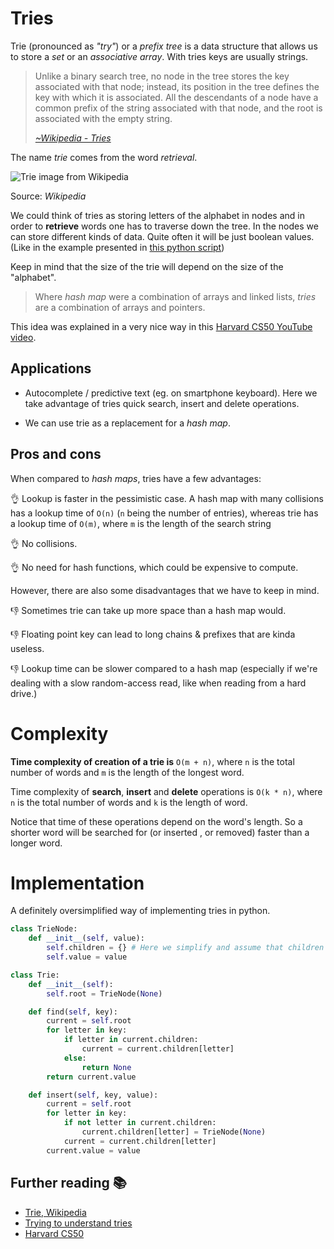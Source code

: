 # Tries

Trie (pronounced as _"try"_) or a _prefix tree_ is a data structure that allows us to store a _set_
or an _associative array_. With tries keys are usually strings.

> Unlike a binary search tree, no node in the tree stores the key associated with that node;
> instead, its position in the tree defines the key with which it is associated. All the descendants
> of a node have a common prefix of the string associated with that node, and the root is associated
> with the empty string.
>
> _[~Wikipedia - Tries](https://en.wikipedia.org/wiki/Trie)_

The name _trie_ comes from the word _retrieval_.

![Trie image from Wikipedia](https://upload.wikimedia.org/wikipedia/commons/thumb/b/be/Trie_example.svg/300px-Trie_example.svg.png)

Source: _Wikipedia_

We could think of tries as storing letters of the alphabet in nodes and in order to **retrieve**
words one has to traverse down the tree. In the nodes we can store different kinds of data. Quite
often it will be just boolean values. (Like in the example presented in
[this python script](./autocompletion.py))

Keep in mind that the size of the trie will depend on the size of the "alphabet".

> Where _hash map_ were a combination of arrays and linked lists, _tries_ are a combination of
> arrays and pointers.

This idea was explained in a very nice way in this
[Harvard CS50 YouTube video](https://www.youtube.com/watch?v=TRg9DQFu0kU).

## Applications

- Autocomplete / predictive text (eg. on smartphone keyboard). Here we take advantage of tries quick
  search, insert and delete operations.

- We can use trie as a replacement for a _hash map_.

## Pros and cons

When compared to _hash maps_, tries have a few advantages:

👌 Lookup is faster in the pessimistic case. A hash map with many collisions has a lookup time of
`O(n)` (`n` being the number of entries), whereas trie has a lookup time of `O(m)`, where `m` is the
length of the search string

👌 No collisions.

👌 No need for hash functions, which could be expensive to compute.

However, there are also some disadvantages that we have to keep in mind.

👎 Sometimes trie can take up more space than a hash map would.

👎 Floating point key can lead to long chains & prefixes that are kinda useless.

👎 Lookup time can be slower compared to a hash map (especially if we're dealing with a slow
random-access read, like when reading from a hard drive.)

# Complexity

**Time complexity of creation of a trie is** `O(m + n)`, where `n` is the total number of words and
`m` is the length of the longest word.

Time complexity of **search**, **insert** and **delete** operations is `O(k * n)`, where `n` is the
total number of words and `k` is the length of word.

Notice that time of these operations depend on the word's length. So a shorter word will be searched
for (or inserted , or removed) faster than a longer word.

# Implementation

A definitely oversimplified way of implementing tries in python.

```python
class TrieNode:
    def __init__(self, value):
        self.children = {} # Here we simplify and assume that children is of type Dict[str, TrieNode]
        self.value = value

class Trie:
    def __init__(self):
        self.root = TrieNode(None)

    def find(self, key):
        current = self.root
        for letter in key:
            if letter in current.children:
                current = current.children[letter]
            else:
                return None
        return current.value

    def insert(self, key, value):
        current = self.root
        for letter in key:
            if not letter in current.children:
                current.children[letter] = TrieNode(None)
            current = current.children[letter]
        current.value = value
```

## Further reading 📚

- [Trie, Wikipedia](https://en.wikipedia.org/wiki/Trie)
- [Trying to understand tries](https://medium.com/basecs/trying-to-understand-tries-3ec6bede0014)
- [Harvard CS50](https://www.youtube.com/watch?v=TRg9DQFu0kU)
